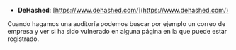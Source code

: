
- **DeHashed**: [https://www.dehashed.com/](https://www.dehashed.com/)

Cuando hagamos una auditoría podemos buscar por ejemplo un correo de empresa y ver si ha sido vulnerado en alguna página en la que puede estar registrado.